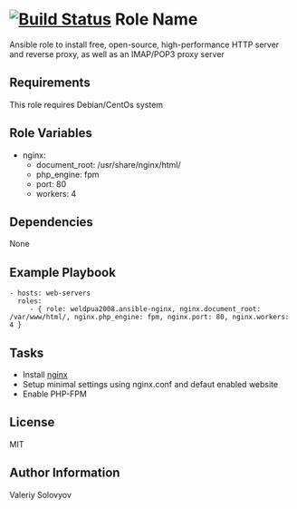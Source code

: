 [![Build Status](https://travis-ci.org/weldpua2008/ansible-nginx.svg)](https://travis-ci.org/weldpua2008/ansible-nginx)
Role Name
========

Ansible role to install free, open-source, high-performance HTTP server and reverse proxy, as well as an IMAP/POP3 proxy server

Requirements
------------

This role requires Debian/CentOs system

Role Variables
--------------

- nginx:
  -  document_root: /usr/share/nginx/html/
  -  php_engine: fpm
  -  port: 80
  -  workers: 4
  

Dependencies
------------

None

Example Playbook
-------------------------

    - hosts: web-servers
      roles:
         - { role: weldpua2008.ansible-nginx, nginx.document_root: /var/www/html/, nginx.php_engine: fpm, nginx.port: 80, nginx.workers: 4 }

Tasks
-----

  - Install [nginx](http://nginx.org/)
  - Setup minimal settings using nginx.conf and defaut enabled website
  - Enable PHP-FPM


License
-------

MIT

Author Information
------------------

Valeriy Solovyov